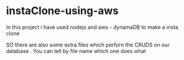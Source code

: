 # instaClone-using-aws
In this project i have used nodejs and aws - dynamaDB to make a insta clone

SO there are also some extra files which perforn the CRUDS on our database . You can tell by file name which one does what
